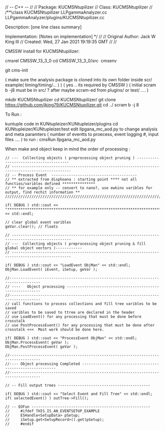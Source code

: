 // -*- C++ -*-
//
// Package:    KUCMSNtupilizer
// Class:      KUCMSNtupilizer
//
/**\class KUCMSNtupilizer LLPgammaAnalyzer.cc LLPgammaAnalyzer/plugins/KUCMSNtupilizer.cc

 Description: [one line class summary]

 Implementation:
     [Notes on implementation]
*/
//
// Original Author:  Jack W King III
//         Created:  Wed, 27 Jan 2021 19:19:35 GMT
//
//

CMSSW install for KUCMSNtupilizer:

cmsrel CMSSW_13_3_0
cd CMSSW_13_3_0/src 
cmsenv 

git cms-init

( make sure the analysis package is cloned into its own folder inside scr/  example( timing/timing/…  ) )
( yes ..  its required by CMSSW )
( initial scram b -j8 must be in src/ ?  after maybe scram-ed  from plugins/ or test/ …. )


mkdir KUCMSNtupilizer
cd KUCMSNtupilizer/
git clone https://github.com/jking79/KUCMSNtupilizer.git
cd ../
scram b -j 8

To Run :

kuntuple code in KUNtupleizer/KUNtupleizer/plugins
cd KUNtupleizer/KUNtupleizer/test
edit llpgana_mc_aod.py to change analysis and meta paramters ( number of eventts to proecess, event logging  #, input files .... ) 
to run : 
cmsRun llpgana_mc_aod.py




When make and object keep in mind the order of processing :

    // ---  Collecting objests ( preprocessing object pruning ) ---------------------------------------
    // -------------------------------------------------------------------------------------------------
    // -- Process Event  ---------------------------------------    
    // ** extracted from disphoana : starting point **** not all functios/varibles defined ***************
    // ** for example only -- convert to nano?, use ewkino varibles for output, find rechit information ** 
    //////////////////////////////////////////////////////////////////////////////////////////////////////////

    if( DEBUG ) std::cout << "***********************************************************************************************" << std::endl;

    // clear global event varibles 
    geVar.clear(); // floats

    // -------------------------------------------------------------------------------------------------
    // ---  Collecting objects ( preprocessing object pruning & fill global object vectors )------------
    // -------------------------------------------------------------------------------------------------

    if( DEBUG ) std::cout << "LoadEvent ObjMan" << std::endl;
    ObjMan.LoadEvent( iEvent, iSetup, geVar );

    //------------------------------------------------------------------------------------
    // ----   Object processing ----------------------------------------------------------
    //------------------------------------------------------------------------------------
    // call functions to process collections and fill tree varibles to be saved
    // varibles to be saved to ttree are declared in the header
    // use LoadEvent() for any processing that must be done before crosstalk 
    // use PostProcessEvent() for any processing that must be done after crosstalk <<<  Most work should be done here.

    if( DEBUG ) std::cout << "ProcessEvent ObjMan" << std::endl;
    ObjMan.ProcessEvent( geVar );
    ObjMan.PostProcessEvent( geVar );

    //------------------------------------------------------------------------------------
    //---- Object processing Completed ----------------------------------------------------------
    //------------------------------------------------------------------------------------

    // -- Fill output trees ------------------------------------------

    if( DEBUG ) std::cout << "Select Event and Fill Tree" << std::endl;
    if( selectedEvent() ) outTree->Fill();

    // -- EOFun ------------------------------------------------------
    //     #ifdef THIS_IS_AN_EVENTSETUP_EXAMPLE
    //     ESHandle<SetupData> pSetup;
    //     iSetup.get<SetupRecord>().get(pSetup);
    //     #endif


